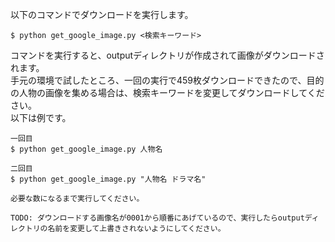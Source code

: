 以下のコマンドでダウンロードを実行します。

```
$ python get_google_image.py <検索キーワード>
```

コマンドを実行すると、outputディレクトリが作成されて画像がダウンロードされます。  
手元の環境で試したところ、一回の実行で459枚ダウンロードできたので、目的の人物の画像を集める場合は、検索キーワードを変更してダウンロードしてください。  
以下は例です。

```
一回目
$ python get_google_image.py 人物名

二回目
$ python get_google_image.py "人物名 ドラマ名"

必要な数になるまで実行してください。

TODO: ダウンロードする画像名が0001から順番にあげているので、実行したらoutputディレクトリの名前を変更して上書きされないようにしてください。
```
